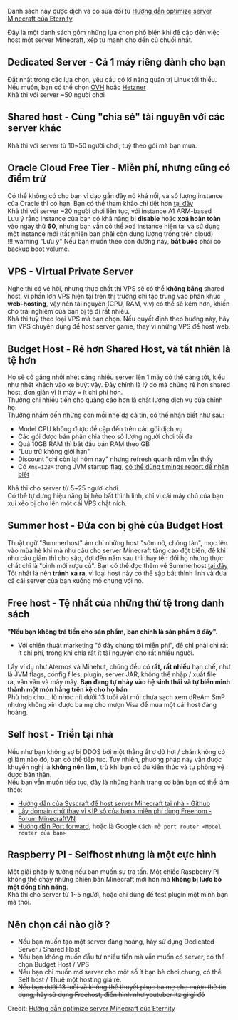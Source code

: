 Danh sách này được dịch và có sửa đổi từ [Hướng dẫn optimize server Minecraft của Eternity](https://eternity.community/index.php/paper-optimization117/#Hosting-Options)

Đây là một danh sách gồm những lựa chọn phổ biến khi đề cập đến việc host một server Minecraft, xếp từ mạnh cho đến củ chuối nhất.

## Dedicated Server - Cả 1 máy riêng dành cho bạn
Đắt nhất trong các lựa chọn, yêu cầu có kĩ năng quản trị Linux tối thiểu.  
Nếu muốn, bạn có thể chọn [OVH](https://www.ovhcloud.com/) hoặc [Hetzner](https://www.hetzner.com/)  
Khả thi với server ~50 người chơi

## Shared host - Cùng "chia sẻ" tài nguyên với các server khác
Khả thi với server từ 10~50 người chơi, tuỳ theo gói mà bạn mua.  

## Oracle Cloud Free Tier - Miễn phí, nhưng cũng có điểm trừ
Có thể không có cho bạn vì dạo gần đây nó khá nổi, và số lượng instance của Oracle thì có hạn. Bạn có thể tham khảo chi tiết hơn [tại đây](https://blogs.oracle.com/developers/post/how-to-set-up-and-run-a-really-powerful-free-minecraft-server-in-the-cloud)  
Khả thi với server ~20 người chơi liên tục, với instance A1 ARM-based  
Lưu ý rằng instance của bạn có khả năng bị **disable** hoặc **xoá hoàn toàn** vào ngày thứ **60**, nhưng bạn vẫn có thể xoá instance hiện tại và sử dụng một instance mới (tất nhiên bạn phải còn dung lượng trống trên cloud)  
!!! warning "Lưu ý"
    Nếu bạn muốn theo con đường này, **bắt buộc** phải có backup boot volume.

## VPS - Virtual Private Server
Nghe thì có vẻ hời, nhưng thực chất thì VPS sẽ có thể **không bằng** shared host, vì phần lớn VPS hiện tại trên thị trường chỉ tập trung vào phân khúc **web-hosting**, vậy nên tài nguyên (CPU, RAM, v.v) có thể sẽ kém hơn, khiến cho trải nghiệm của bạn bị tệ đi rất nhiều.  
Khả thi tuỳ theo loại VPS mà bạn chọn. Nếu quyết định theo hướng này, hãy tìm VPS chuyên dụng để host server game, thay vì những VPS để host web.

## Budget Host - Rẻ hơn Shared Host, và tất nhiên là tệ hơn
Họ sẽ cố gắng nhồi nhét càng nhiều server lên 1 máy có thể càng tốt, kiểu như nhét khách vào xe buýt vậy. Đây chính là lý do mà chúng rẻ hơn shared host, đơn giản vì ít máy = ít chi phí hơn.  
Thường chi nhiều tiền cho quảng cáo hơn là chất lượng dịch vụ của chính họ.  
Thường nhắm đến những con mồi nhẹ dạ cả tin, có thể nhận biết như sau:  
* Model CPU không được đề cập đến trên các gói dịch vụ  
* Các gói được bán phân chia theo số lượng người chơi tối đa
* Quá 10GB RAM thì bắt đầu bán RAM theo GB
* "Lưu trữ không giới hạn"
* Discount "chỉ còn lại hôm nay" nhưng refresh quanh năm vẫn thấy
* Có `Xms=128M` trong JVM startup flag, [có thể dùng timings report để nhận biết](https://eternity.community/index.php/paper-optimization117/#timings)  

Khả thi cho server từ 5~25 người chơi.  
Có thể tự dưng hiệu năng bị hẻo bất thình lình, chỉ vì cái máy chủ của bạn xui xẻo bị cho lên một cái VPS chật ních.

## Summer host - Đứa con bị ghẻ của Budget Host
Thuật ngữ "Summerhost" ám chỉ những host "sớm nở, chóng tàn", mọc lên vào mùa hè khi mà nhu cầu cho server Minecraft tăng cao đột biến, để khi nhu cầu giảm thì cho sập, đợi đến năm sau thì thay tên đổi họ nhưng thực chất chỉ là "bình mới rượu cũ". Bạn có thể đọc thêm về Summerhost [tại đây](https://summerhost.pages.dev/)  
Tốt nhất là nên **tránh xa ra**, vì loại host này có thể sập bất thình lình và đưa cả cái server của bạn xuống mồ chung với nó.

## Free host - Tệ nhất của những thứ tệ trong danh sách
**"Nếu bạn không trả tiền cho sản phẩm, bạn chính là sản phẩm ở đây".**
* Với chiến thuật marketing "ở đây chúng tôi miễn phí", để chỉ phải chi rất ít chi phí, trong khi chia rất ít tài nguyên cho rất nhiều người.   

Lấy ví dụ như Aternos và Minehut, chúng đều có **rất, rất nhiều** hạn chế, như là JVM flags, config files, plugin, server JAR, không thể nhập / xuất file ra,.vân vân và mây mây. **Bạn đang tự nhảy vào hệ sinh thái và tự biến mình thành một món hàng trên kệ cho họ bán**  
Phù hợp cho... lũ nhóc nít dưới 13 tuổi vắt mũi chưa sạch xem dReAm SmP nhưng không xin được ba mẹ cho mượn Visa để mua một cái host đàng hoàng.

## Self host - Triển tại nhà
Nếu như bạn không sợ bị DDOS bởi một thằng ất ơ dở hơi / chán không có gì làm nào đó, bạn có thể tiếp tục. Tuy nhiên, phương pháp này vẫn được khuyến nghị là **không nên làm**, trừ khi bạn có đủ kiến thức và tự phòng vệ được bản thân.  
Nếu bạn vẫn muốn tiếp tục, đây là những hành trang cơ bản bạn có thể làm theo:
* [Hướng dẫn của Syscraft để host server Minecraft tại nhà - Github](https://github.com/syscraft-mc/starter-server/blob/master/README.md)
* [Lấy domain chữ thay vì <IP số của bạn> miễn phí dùng Freenom - Forum MinecraftVN](https://minecraftvn.net/tao-ip-chu-cho-server-minecraft-mien-phi-bang-freenom.t602/)
* [Hướng dẫn Port forward](https://portforward.com/), hoặc là Google `Cách mở port router <Model router của bạn>`

## Raspberry PI - Selfhost nhưng là một cực hình
Một giải pháp lý tưởng nếu bạn muốn sự tra tấn. Một chiếc Raspberry PI không thể chạy những phiên bản Minecraft mới hơn mà **không bị lược bỏ một đống tính năng**.   
Khả thi cho server từ 1~5 người, hoặc chỉ dùng để test plugin một mình bạn mà thôi.

## Nên chọn cái nào giờ ?
* Nếu bạn muốn tạo một server đàng hoàng, hãy sử dụng Dedicated Server / Shared Host  
* Nếu bạn không muốn đầu tư nhiều tiền mà vẫn muốn có server, có thể chọn Budget Host / VPS  
* Nếu bạn chỉ muốn mở server cho một số ít bạn bè chơi chung, có thể Self host / Thuê một hosting giá rẻ.  
* ~~Nếu bạn dưới 13 tuổi và không thể thuyết phục ba mẹ cho mượn thẻ tín dụng, hãy sử dụng Freehost, điển hình như youtuber Itz gì gì đó~~

Credit: [Hướng dẫn optimize server Minecraft của Eternity](https://eternity.community/index.php/paper-optimization117/#Hosting-Options)
